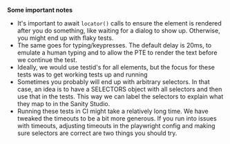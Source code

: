 **Some important notes**

- It's important to await `locator()` calls to ensure the element is rendered after you do something, like waiting for a dialog to show up. Otherwise, you might end up with flaky tests.
- The same goes for typing/keypresses. The default delay is 20ms, to emulate a human typing and to allow the PTE to render the text before we continue the test.
- Ideally, we would use testid's for all elements, but the focus for these tests was to get working tests up and running
- Sometimes you probably will end up with arbitrary selectors. In that case, an idea is to have a SELECTORS object with all selectors and then use that in the tests. This way we can label the selectors to explain what they map to in the Sanity Studio.
- Running these tests in CI might take a relatively long time. We have tweaked the timeouts to be a bit more generous. If you run into issues with timeouts, adjusting timeouts in the playwright config and making sure selectors are correct are two things you should try.
